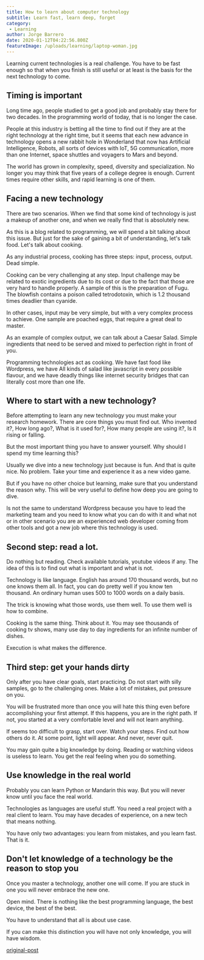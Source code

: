 ```yaml
---
title: How to learn about computer technology
subtitle: Learn fast, learn deep, forget
category:
 - Learning
author: Jorge Barrero
date: 2020-01-12T04:22:56.800Z
featureImage: /uploads/learning/laptop-woman.jpg
---
```

 
Learning current technologies is a real challenge. You have to be fast enough so that when you finish is still useful or at least is the basis for the next technology to come.
 
## Timing is important
 
Long time ago, people studied to get a good job and probably stay there for two decades. In the programming world of today, that is no longer the case.
 
People at this industry is betting all the time to find out if they are at the right technology at the right time, but it seems that each new advance in technology opens a new rabbit hole  in Wonderland that now has Artificial Intelligence, Robots, all sorts of devices with IoT, 5G communication, more than one Internet, space shuttles and voyagers to Mars and beyond.
 
The world has grown in complexity, speed, diversity and specialization. No longer you may think that five years of a college degree is enough. Current times require other skills, and rapid learning is one of them.
 
## Facing a new technology
 
There are two scenarios. When we find that some kind of technology is just a makeup of another one, and when we really find that is absolutely new.
 
As this is a blog related to programming, we will spend a bit talking about this issue. But just for the sake of gaining a bit of understanding, let's talk food. Let's talk about cooking.
 
As any industrial process, cooking has three steps: input, process, output. Dead simple.
 
Cooking can be very challenging at any step. Input challenge may be related to exotic ingredients due to its cost or due to the fact that those are very hard to handle properly. A sample of this is the preparation of Fugu. The blowfish contains a poison called tetrodotoxin, which is 1.2 thousand times deadlier than cyanide.
 
In other cases, input may be very simple, but with a very complex process to achieve. One sample are poached eggs, that require a great deal to master.
 
As an example of complex output, we can talk about a Caesar Salad. Simple ingredients that need to be served and mixed to perfection right in front of you.
 
Programming technologies act as cooking. We have fast food like Wordpress, we have All kinds of salad like javascript in every possible flavour, and we have deadly things like internet security bridges that can literally cost more than one life.
 
## Where to start with a new technology?
 
Before attempting to learn any new technology you must make your research homework. There are core things you must find out. Who invented it?, How long ago?, What is it used for?, How many people are using it?, Is it rising or falling.
 
But the most important thing you have to answer yourself. Why should I spend my time learning this?
 
Usually we dive into a new technology just because is fun. And that is quite nice. No problem. Take your time and experience it as a new video game.
 
But if you have no other choice but learning, make sure that you understand the reason why. This will be very useful to define how deep you are going to dive.
 
Is not the same to understand Wordpress because you have to lead the marketing team and you need to know what you can do with it and what not or in other scenario you are an experienced web developer coming from other tools and got a new job where this technology is used.
 
## Second step: read a lot.
 
Do nothing but reading. Check available tutorials, youtube videos if any. The idea of this is to find out what is important and what is not.
 
Technology is like language. English has around 170 thousand words, but no one knows them all. In fact, you can do pretty well if you know ten thousand. An ordinary human uses 500 to 1000 words on a daily basis.
 
The trick is knowing what those words, use them well. To use them well is how to combine.
 
Cooking is the same thing. Think about it. You may see thousands of cooking tv shows, many use day to day ingredients for an infinite number of dishes.
 
Execution is what makes the difference.
 
## Third step: get your hands dirty
 
Only after you have clear goals, start practicing. Do not start with silly samples, go to the challenging ones. Make a lot of mistakes, put pressure on you.
 
You will be frustrated more than once you will hate this thing even before accomplishing your first attempt. If this happens, you are in the right path. If not, you started at a very comfortable level and will not learn anything.
 
If seems too difficult to grasp, start over. Watch your steps. Find out how others do it. At some point, light will appear. And never, never quit.
 
You may gain quite a big knowledge by doing. Reading or watching videos is useless to learn. You get the real feeling when you do something.
 
## Use knowledge in the real world
 
Probably you can learn Python or Mandarin this way. But you will never know until you face the real world.
 
Technologies as languages are useful stuff. You need a real project with a real client to learn. You may have decades of experience, on a new tech that means nothing.
 
You have only two advantages: you learn from mistakes, and you learn fast. That is it.
 
## Don't let knowledge of a technology be the reason to stop you
 
Once you master a technology, another one will come. If you are stuck in one you will never embrace the new one.
 
Open mind. There is nothing like the best programming language, the best device, the best of the best.
 
You have to understand that all is about use case.
 
If you can make this distinction you will have not only knowledge, you will have wisdom.
 
[original-post](https://jorgebarrero.com.ve/learn-how-to-learn-tech)